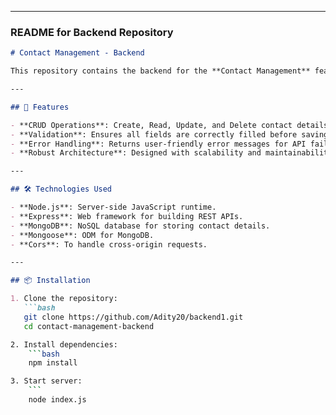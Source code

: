 
---

### README for Backend Repository

```markdown
# Contact Management - Backend

This repository contains the backend for the **Contact Management** feature, a mini CRM application. It provides RESTful API endpoints to manage customer and client contact details. The backend is built using Node.js, Express, and MongoDB.

---

## 🚀 Features

- **CRUD Operations**: Create, Read, Update, and Delete contact details.
- **Validation**: Ensures all fields are correctly filled before saving to the database.
- **Error Handling**: Returns user-friendly error messages for API failures.
- **Robust Architecture**: Designed with scalability and maintainability in mind.

---

## 🛠️ Technologies Used

- **Node.js**: Server-side JavaScript runtime.
- **Express**: Web framework for building REST APIs.
- **MongoDB**: NoSQL database for storing contact details.
- **Mongoose**: ODM for MongoDB.
- **Cors**: To handle cross-origin requests.

---

## 📦 Installation

1. Clone the repository:
   ```bash
   git clone https://github.com/Adity20/backend1.git
   cd contact-management-backend

2. Install dependencies:
    ```bash
    npm install

3. Start server:
    ```
    node index.js    